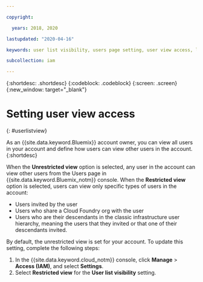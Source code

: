 ```yaml
---

copyright:

  years: 2018, 2020

lastupdated: "2020-04-16"

keywords: user list visibility, users page setting, user view access, limit access to users list, user list access

subcollection: iam

---
```


{:shortdesc: .shortdesc}
{:codeblock: .codeblock}
{:screen: .screen}
{:new_window: target="_blank"}

# Setting user view access
{: #userlistview}

As an {{site.data.keyword.Bluemix}} account owner, you can view all users in your account and define how users can view other users in the account.
{:shortdesc}

When the **Unrestricted view** option is selected, any user in the account can view other users from the Users page in {{site.data.keyword.Bluemix_notm}} console. When the **Restricted view** option is selected, users can view only specific types of users in the account:

* Users invited by the user
* Users who share a Cloud Foundry org with the user
* Users who are their descendants in the classic infrastructure user hierarchy, meaning the users that they invited or that one of their descendants invited.

By default, the unrestricted view is set for your account. To update this setting, complete the following steps:

1. In the {{site.data.keyword.cloud_notm}} console, click **Manage** &gt; **Access (IAM)**, and select **Settings**.
2. Select **Restricted view** for the **User list visibility** setting.
